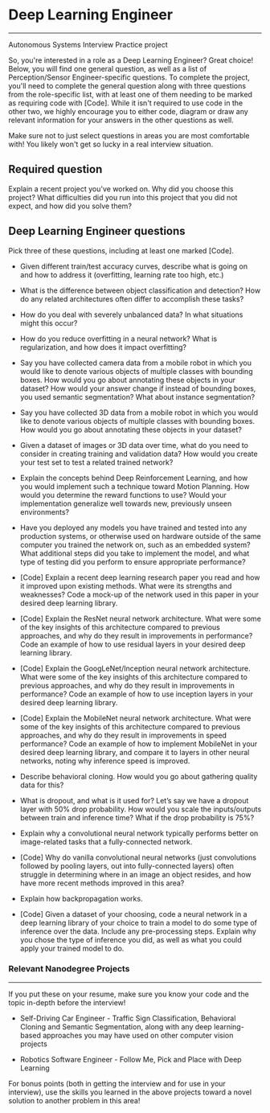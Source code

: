 # Deep Learning Engineer

___
Autonomous Systems Interview Practice project


So, you're interested in a role as a Deep Learning Engineer? Great choice! Below, you will find one general question, as well as a list of Perception/Sensor Engineer-specific questions. To complete the project, you'll need to complete the general question along with three questions from the role-specific list, with at least one of them needing to be marked as requiring code with [Code]. While it isn't required to use code in the other two, we highly encourage you to either code, diagram or draw any relevant information for your answers in the other questions as well.

Make sure not to just select questions in areas you are most comfortable with! You likely won't get so lucky in a real interview situation.

## Required question

Explain a recent project you've worked on. Why did you choose this project? What difficulties did you run into this project that you did not expect, and how did you solve them?

## Deep Learning Engineer questions

Pick three of these questions, including at least one marked [Code].

- Given different train/test accuracy curves, describe what is going on and how to address it (overfitting, learning rate too high, etc.)


- What is the difference between object classification and detection? How do any related architectures often differ to accomplish these tasks?


- How do you deal with severely unbalanced data? In what situations might this occur?


- How do you reduce overfitting in a neural network? What is regularization, and how does it impact overfitting?


- Say you have collected camera data from a mobile robot in which you would like to denote various objects of multiple classes with bounding boxes. How would you go about annotating these objects in your dataset? How would your answer change if instead of bounding boxes, you used semantic segmentation? What about instance segmentation?


- Say you have collected 3D data from a mobile robot in which you would like to denote various objects of multiple classes with bounding boxes. How would you go about annotating these objects in your dataset?


- Given a dataset of images or 3D data over time, what do you need to consider in creating training and validation data? How would you create your test set to test a related trained network?


- Explain the concepts behind Deep Reinforcement Learning, and how you would implement such a technique toward Motion Planning. How would you determine the reward functions to use? Would your implementation generalize well towards new, previously unseen environments?


- Have you deployed any models you have trained and tested into any production systems, or otherwise used on hardware outside of the same computer you trained the network on, such as an embedded system? What additional steps did you take to implement the model, and what type of testing did you perform to ensure appropriate performance?


- [Code] Explain a recent deep learning research paper you read and how it improved upon existing methods. What were its strengths and weaknesses? Code a mock-up of the network used in this paper in your desired deep learning library.


- [Code] Explain the ResNet neural network architecture. What were some of the key insights of this architecture compared to previous approaches, and why do they result in improvements in performance? Code an example of how to use residual layers in your desired deep learning library.


- [Code] Explain the GoogLeNet/Inception neural network architecture. What were some of the key insights of this architecture compared to previous approaches, and why do they result in improvements in performance? Code an example of how to use inception layers in your desired deep learning library.


- [Code] Explain the MobileNet neural network architecture. What were some of the key insights of this architecture compared to previous approaches, and why do they result in improvements in speed performance? Code an example of how to implement MobileNet in your desired deep learning library, and compare it to layers in other neural networks, noting why inference speed is improved.


- Describe behavioral cloning. How would you go about gathering quality data for this?


- What is dropout, and what is it used for? Let’s say we have a dropout layer with 50% drop probability. How would you scale the inputs/outputs between train and inference time? What if the drop probability is 75%?


- Explain why a convolutional neural network typically performs better on image-related tasks that a fully-connected network.


- [Code] Why do vanilla convolutional neural networks (just convolutions followed by pooling layers, out into fully-connected layers) often struggle in determining where in an image an object resides, and how have more recent methods improved in this area?


- Explain how backpropagation works.


- [Code] Given a dataset of your choosing, code a neural network in a deep learning library of your choice to train a model to do some type of inference over the data. Include any pre-processing steps. Explain why you chose the type of inference you did, as well as what you could apply your trained model to do.
  

### Relevant Nanodegree Projects

---
If you put these on your resume, make sure you know your code and the topic in-depth before the interview!

- Self-Driving Car Engineer - Traffic Sign Classification, Behavioral Cloning and Semantic Segmentation, along with any deep learning-based approaches you may have used on other computer vision projects
  
- Robotics Software Engineer - Follow Me, Pick and Place with Deep Learning

For bonus points (both in getting the interview and for use in your interview), use the skills you learned in the above projects toward a novel solution to another problem in this area!

